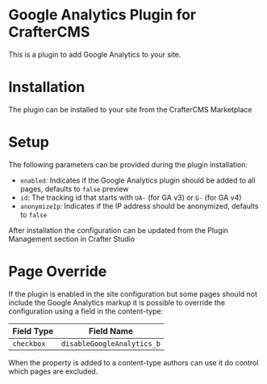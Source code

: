 # Google Analytics Plugin for CrafterCMS

This is a plugin to add Google Analytics to your site.

# Installation

The plugin can be installed to your site from the CrafterCMS Marketplace

# Setup

The following parameters can be provided during the plugin installation:

- `enabled`: Indicates if the Google Analytics plugin should be added to all pages, defaults to `false` preview
- `id`: The tracking id that starts with `UA-` (for GA v3) or `G-` (for GA v4)
- `anonymizeIp`: Indicates if the IP address should be anonymized, defaults to `false`

After installation the configuration can be updated from the Plugin Management section in Crafter Studio

# Page Override

If the plugin is enabled in the site configuration but some pages should not include the Google Analytics markup it
is possible to override the configuration using a field in the content-type:

| Field Type |  Field Name          |
|------------|----------------------|
| `checkbox` | `disableGoogleAnalytics_b` |

When the property is added to a content-type authors can use it do control which pages are excluded.
